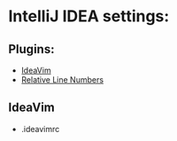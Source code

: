 # IntelliJ IDEA settings:

## Plugins:
- [IdeaVim](https://plugins.jetbrains.com/plugin/164-ideavim)
- [Relative Line Numbers](https://plugins.jetbrains.com/plugin/19193-relative-line-numbers)

## IdeaVim
- .ideavimrc
